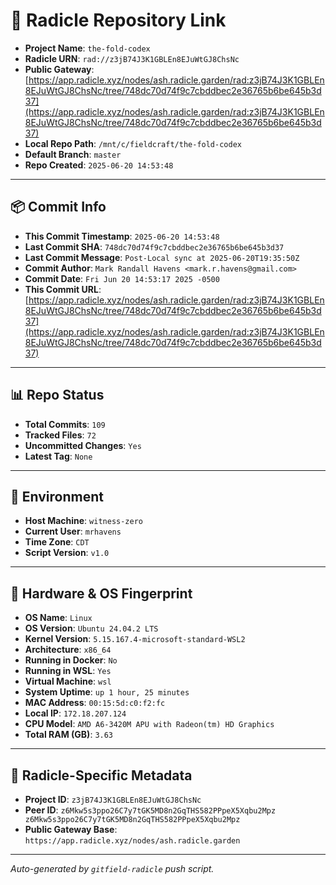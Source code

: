 # 🔗 Radicle Repository Link

- **Project Name**: `the-fold-codex`
- **Radicle URN**: `rad://z3jB74J3K1GBLEn8EJuWtGJ8ChsNc`
- **Public Gateway**: [https://app.radicle.xyz/nodes/ash.radicle.garden/rad:z3jB74J3K1GBLEn8EJuWtGJ8ChsNc/tree/748dc70d74f9c7cbddbec2e36765b6be645b3d37](https://app.radicle.xyz/nodes/ash.radicle.garden/rad:z3jB74J3K1GBLEn8EJuWtGJ8ChsNc/tree/748dc70d74f9c7cbddbec2e36765b6be645b3d37)
- **Local Repo Path**: `/mnt/c/fieldcraft/the-fold-codex`
- **Default Branch**: `master`
- **Repo Created**: `2025-06-20 14:53:48`

---

## 📦 Commit Info

- **This Commit Timestamp**: `2025-06-20 14:53:48`
- **Last Commit SHA**: `748dc70d74f9c7cbddbec2e36765b6be645b3d37`
- **Last Commit Message**: `Post-Local sync at 2025-06-20T19:35:50Z`
- **Commit Author**: `Mark Randall Havens <mark.r.havens@gmail.com>`
- **Commit Date**: `Fri Jun 20 14:53:17 2025 -0500`
- **This Commit URL**: [https://app.radicle.xyz/nodes/ash.radicle.garden/rad:z3jB74J3K1GBLEn8EJuWtGJ8ChsNc/tree/748dc70d74f9c7cbddbec2e36765b6be645b3d37](https://app.radicle.xyz/nodes/ash.radicle.garden/rad:z3jB74J3K1GBLEn8EJuWtGJ8ChsNc/tree/748dc70d74f9c7cbddbec2e36765b6be645b3d37)

---

## 📊 Repo Status

- **Total Commits**: `109`
- **Tracked Files**: `72`
- **Uncommitted Changes**: `Yes`
- **Latest Tag**: `None`

---

## 🧭 Environment

- **Host Machine**: `witness-zero`
- **Current User**: `mrhavens`
- **Time Zone**: `CDT`
- **Script Version**: `v1.0`

---

## 🧬 Hardware & OS Fingerprint

- **OS Name**: `Linux`
- **OS Version**: `Ubuntu 24.04.2 LTS`
- **Kernel Version**: `5.15.167.4-microsoft-standard-WSL2`
- **Architecture**: `x86_64`
- **Running in Docker**: `No`
- **Running in WSL**: `Yes`
- **Virtual Machine**: `wsl`
- **System Uptime**: `up 1 hour, 25 minutes`
- **MAC Address**: `00:15:5d:c0:f2:fc`
- **Local IP**: `172.18.207.124`
- **CPU Model**: `AMD A6-3420M APU with Radeon(tm) HD Graphics`
- **Total RAM (GB)**: `3.63`

---

## 🌱 Radicle-Specific Metadata

- **Project ID**: `z3jB74J3K1GBLEn8EJuWtGJ8ChsNc`
- **Peer ID**: `z6Mkw5s3ppo26C7y7tGK5MD8n2GqTHS582PPpeX5Xqbu2Mpz
z6Mkw5s3ppo26C7y7tGK5MD8n2GqTHS582PPpeX5Xqbu2Mpz`
- **Public Gateway Base**: `https://app.radicle.xyz/nodes/ash.radicle.garden`

---

_Auto-generated by `gitfield-radicle` push script._
